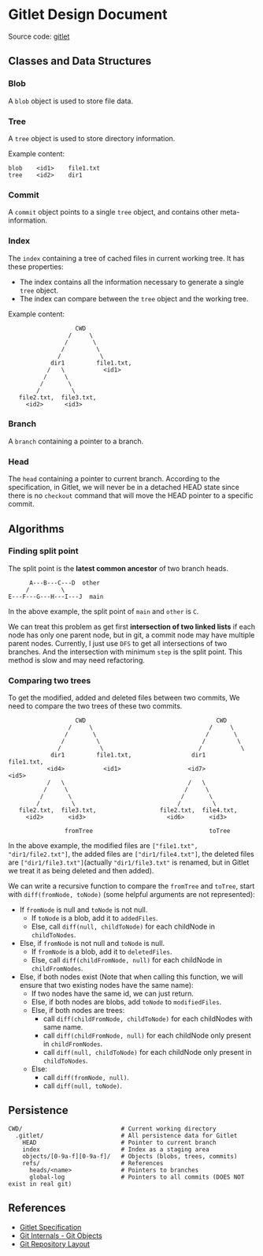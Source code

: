 # Gitlet Design Document

Source code: [gitlet](gitlet)

## Classes and Data Structures

### Blob

A `blob` object is used to store file data.

### Tree

A `tree` object is used to store directory information.

Example content:

```text
blob    <id1>    file1.txt
tree    <id2>    dir1
```

### Commit

A `commit` object points to a single `tree` object, and contains other meta-information.

### Index

The `index` containing a tree of cached files in current working tree. It has these properties:

- The index contains all the information necessary to generate a single `tree` object.
- The index can compare between the `tree` object and the working tree.

Example content:

```text
                   CWD
                 /     \
                /       \
               /         \
              /           \
            dir1         file1.txt, 
           /   \           <id1>
          /     \
         /       \
        /         \
   file2.txt,  file3.txt,
     <id2>      <id3>
```

### Branch

A `branch` containing a pointer to a branch.

### Head

The `head` containing a pointer to current branch.
According to the specification, in Gitlet, we will never be in a detached HEAD state since there is
no `checkout` command that will move the HEAD pointer to a specific commit.

## Algorithms

### Finding split point

The split point is the **latest common ancestor** of two branch heads.

```text
      A---B---C---D  other
     /         \
E---F---G---H---I---J  main
```

In the above example, the split point of `main` and `other` is `C`.

We can treat this problem as get first **intersection of two linked lists** if each node has only
one parent node, but in git, a commit node may have multiple parent nodes. Currently, I just
use `DFS` to get all intersections of two branches. And the intersection with minimum `step` is
the split point. This method is slow and may need refactoring.

### Comparing two trees

To get the modified, added and deleted files between two commits, We need to compare
the two trees of these two commits.

```text
                   CWD                                     CWD
                 /     \                                 /     \
                /       \                               /       \
               /         \                             /         \
              /           \                           /           \
            dir1         file1.txt,                 dir1         file1.txt,
           <id4>           <id1>                   <id7>           <id5>
           /   \                                   /   \
          /     \                                 /     \
         /       \                               /       \
        /         \                             /         \
   file2.txt,  file3.txt,                  file2.txt,  file4.txt,
     <id2>       <id3>                       <id6>       <id3>
     
                fromTree                                 toTree
```

In the above example, the modified files are `["file1.txt", "dir1/file2.txt"]`, the added files
are `["dir1/file4.txt"]`, the deleted files are `["dir1/file3.txt"]`(actually `"dir1/file3.txt"` is
renamed, but in Gitlet we treat it as being deleted and then added).

We can write a recursive function to compare the `fromTree` and `toTree`,
start with `diff(fromNode, toNode)` (some helpful arguments are not represented):

- If `fromNode` is null and `toNode` is not null.
    - If `toNode` is a blob, add it to `addedFiles`.
    - Else, call `diff(null, childToNode)` for each childNode in `childToNodes`.
- Else, if `fromNode` is not null and `toNode` is null.
    - If `fromNode` is a blob, add it to `deletedFiles`.
    - Else, call `diff(childFromNode, null)` for each childNode in `childFromNodes`.
- Else, if both nodes exist (Note that when calling this function, we will ensure that two existing
  nodes have the same name):
    - If two nodes have the same id, we can just return.
    - Else, if both nodes are blobs, add `toNode` to `modifiedFiles`.
    - Else, if both nodes are trees:
        - call `diff(childFromNode, childToNode)` for each childNodes with same name.
        - call `diff(childFromNode, null)` for each childNode only present in `childFromNodes`.
        - call `diff(null, childToNode)` for each childNode only present in `childToNodes`.
    - Else:
        - call `diff(fromNode, null)`.
        - call `diff(null, toNode)`.

## Persistence

```text
CWD/                            # Current working directory
  .gitlet/                      # All persistence data for Gitlet
    HEAD                        # Pointer to current branch
    index                       # Index as a staging area
    objects/[0-9a-f][0-9a-f]/   # Objects (blobs, trees, commits)
    refs/                       # References
      heads/<name>              # Pointers to branches
      global-log                # Pointers to all commits (DOES NOT exist in real git)
```

## References

- [Gitlet Specification](https://sp21.datastructur.es/materials/proj/proj2/proj2)
- [Git Internals - Git Objects](https://book.git-scm.com/book/en/v2/Git-Internals-Git-Objects)
- [Git Repository Layout](https://git-scm.com/docs/gitrepository-layout)
